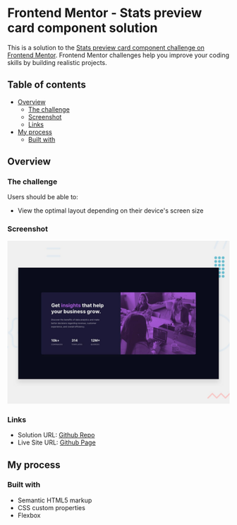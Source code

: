 # Frontend Mentor - Stats preview card component solution

This is a solution to the [Stats preview card component challenge on Frontend Mentor](https://www.frontendmentor.io/challenges/stats-preview-card-component-8JqbgoU62). Frontend Mentor challenges help you improve your coding skills by building realistic projects.

## Table of contents

- [Overview](#overview)
  - [The challenge](#the-challenge)
  - [Screenshot](#screenshot)
  - [Links](#links)
- [My process](#my-process)
  - [Built with](#built-with)

## Overview

### The challenge

Users should be able to:

- View the optimal layout depending on their device's screen size

### Screenshot

![screenshot preview](./images/desktop-preview.jpg)

### Links

- Solution URL: [Github Repo](https://github.com/MATBMS/stats-preview-card-component)
- Live Site URL: [Github Page](https://matbms.github.io/stats-preview-card-component/)

## My process

### Built with

- Semantic HTML5 markup
- CSS custom properties
- Flexbox

